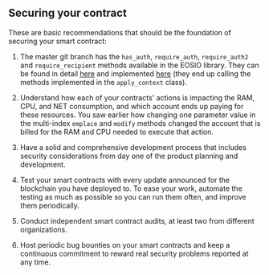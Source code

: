 ## Securing your contract
These are basic recommendations that should be the foundation of securing your smart contract:

1. The master git branch has the `has_auth`, `require_auth`, `require_auth2` and `require_recipient` methods available in the EOSIO library.  They can be found in detail [here](https://eosio.github.io/eosio.cdt/1.6.0-rc1/group__action.html#function-requirerecipient) and implemented [here](https://github.com/EOSIO/eos/blob/3fddb727b8f3615917707281dfd3dd3cc5d3d66d/libraries/chain/apply_context.cpp#L144) (they end up calling the methods implemented in the `apply_context` class).

2. Understand how each of your contracts' actions is impacting the RAM, CPU, and NET consumption, and which account ends up paying for these resources.  You saw earlier how changing one parameter value in the multi-index `emplace` and `modify` methods changed the account that is billed for the RAM and CPU needed to execute that action.

3. Have a solid and comprehensive development process that includes security considerations from day one of the product planning and development.

4. Test your smart contracts with every update announced for the blockchain you have deployed to. To ease your work, automate the testing as much as possible so you can run them often, and improve them periodically.

5. Conduct independent smart contract audits, at least two from different organizations.

6. Host periodic bug bounties on your smart contracts and keep a continuous commitment to reward real security problems reported at any time.